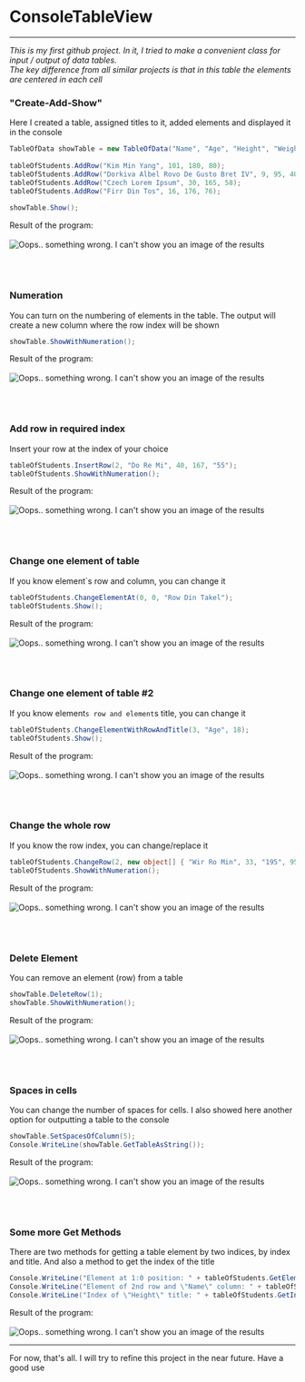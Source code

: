 # ConsoleTableView
___
_This is my first github project. In it, I tried to make a convenient class for input / output of data tables.\
The key difference from all similar projects is that in this table the elements are centered in each cell_
### "Create-Add-Show"
Here I created a table, assigned titles to it, added elements and displayed it in the console

````csharp
TableOfData showTable = new TableOfData("Name", "Age", "Height", "Weight");
            
tableOfStudents.AddRow("Kim Min Yang", 101, 180, 80);
tableOfStudents.AddRow("Dorkiva Albel Rovo De Gusto Bret IV", 9, 95, 40);
tableOfStudents.AddRow("Czech Lorem Ipsum", 30, 165, 58);
tableOfStudents.AddRow("Firr Din Tos", 16, 176, 76);
            
showTable.Show();
````
Result of the program:\
<br/>
![Oops.. something wrong. I can't show you an image of the results](https://user-images.githubusercontent.com/94294950/184317100-333543de-96d7-4610-b3c1-11113fbd3a86.png)


<br/><br/>


### Numeration
You can turn on the numbering of elements in the table. The output will create a new column where the row index will be shown

````csharp
showTable.ShowWithNumeration();
````
Result of the program:\
<br/>
![Oops.. something wrong. I can't show you an image of the results](https://user-images.githubusercontent.com/94294950/184317413-cb1bde98-4d81-425b-a9f5-ccb2337d5c01.png)


<br/><br/>


### Add row in required index
Insert your row at the index of your choice

````csharp
tableOfStudents.InsertRow(2, "Do Re Mi", 40, 167, "55");
tableOfStudents.ShowWithNumeration();
````
Result of the program:\
<br/>
![Oops.. something wrong. I can't show you an image of the results](https://user-images.githubusercontent.com/94294950/184480451-a7cb676b-1049-48ba-9864-279ff4d2b632.png)


<br/><br/>


### Change one element of table
If you know element`s row and column, you can change it

````csharp
tableOfStudents.ChangeElementAt(0, 0, "Row Din Takel");
tableOfStudents.Show();
````
Result of the program:\
<br/>
![Oops.. something wrong. I can't show you an image of the results](https://user-images.githubusercontent.com/94294950/184480585-b3a7494e-52f6-4c63-8f93-bb3e9c02e1cf.png)


<br/><br/>


### Change one element of table #2
If you know element`s row and element`s title, you can change it

````csharp
tableOfStudents.ChangeElementWithRowAndTitle(3, "Age", 18);
tableOfStudents.Show();
````
Result of the program:\
<br/>
![Oops.. something wrong. I can't show you an image of the results](https://user-images.githubusercontent.com/94294950/184480717-8fd7856a-9237-4396-824e-e7df4a9a6945.png)


<br/><br/>


### Change the whole row 
If you know the row index, you can change/replace it

````csharp
tableOfStudents.ChangeRow(2, new object[] { "Wir Ro Min", 33, "195", 95 });
tableOfStudents.ShowWithNumeration();
````
Result of the program:\
<br/>
![Oops.. something wrong. I can't show you an image of the results](https://user-images.githubusercontent.com/94294950/184480822-f253f672-8de9-401c-9ddc-7143d879c9a7.png)


<br/><br/>



### Delete Element
You can remove an element (row) from a table

````csharp
showTable.DeleteRow(1);
showTable.ShowWithNumeration();
````
Result of the program:\
<br/>
![Oops.. something wrong. I can't show you an image of the results](https://user-images.githubusercontent.com/94294950/184317843-b56eb5c1-a276-448f-ac74-98eadf86d2e0.png)


<br/><br/>


### Spaces in cells
You can change the number of spaces for cells. I also showed here another option for outputting a table to the console

````csharp
showTable.SetSpacesOfColumn(5);
Console.WriteLine(showTable.GetTableAsString());
````
Result of the program:\
<br/>
![Oops.. something wrong. I can't show you an image of the results](https://user-images.githubusercontent.com/94294950/184318023-b7b9b98a-1c4f-405c-bc96-3b7862fdeff8.png)

<br/><br/>


### Some more Get Methods
There are two methods for getting a table element by two indices, by index and title. And also a method to get the index of the title

````csharp
Console.WriteLine("Element at 1:0 position: " + tableOfStudents.GetElementAt(1, 0));
Console.WriteLine("Element of 2nd row and \"Name\" column: " + tableOfStudents.GetElementWithRowAndTitle(2, "Name"));
Console.WriteLine("Index of \"Height\" title: " + tableOfStudents.GetIndexOfTitle("Height"));
````
Result of the program:\
<br/>
![Oops.. something wrong. I can't show you an image of the results](https://user-images.githubusercontent.com/94294950/184484638-93e38bd7-b96e-44f1-a9f9-1c42ff554001.png)
___
For now, that's all. I will try to refine this project in the near future. Have a good use

